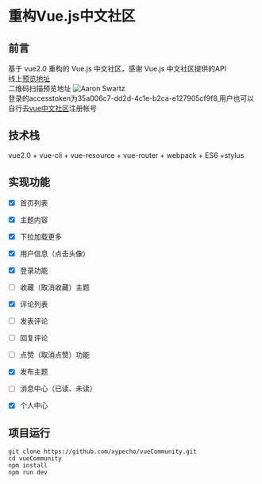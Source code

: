 # 重构Vue.js中文社区

## 前言
基于 vue2.0 重构的 Vue.js 中文社区，感谢 Vue.js 中文社区提供的API  
线上[预览地址](https://xypecho.github.io/vueCommunity)  
二维码扫描预览地址
![Aaron Swartz](https://raw.githubusercontent.com/xypecho/xypecho.github.io/master/vueCommunity/1517232107.png)  
登录的accesstoken为35a006c7-dd2d-4c1e-b2ca-e127905cf9f8,用户也可以自行去[vue中文社区](https://www.vue-js.com/)注册帐号
## 技术栈
vue2.0 + vue-cli + vue-resource + vue-router + webpack + ES6 +stylus  
## 实现功能  
* [x] 首页列表
* [x] 主题内容
* [x] 下拉加载更多
* [x] 用户信息（点击头像）
* [x] 登录功能
* [ ] 收藏（取消收藏）主题
* [x] 评论列表
* [ ] 发表评论
* [ ] 回复评论
* [ ] 点赞（取消点赞）功能
* [x] 发布主题
* [ ] 消息中心（已读、未读）
* [x] 个人中心


## 项目运行
```
git clone https://github.com/xypecho/vueCommunity.git
cd vueCommunity
npm install
npm run dev
```

